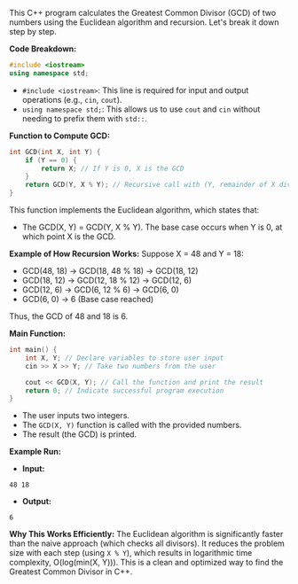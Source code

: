 This C++ program calculates the Greatest Common Divisor (GCD) of two numbers using the Euclidean algorithm and recursion. Let's break it down step by step.

**Code Breakdown:**

```cpp
#include <iostream>
using namespace std;
```
- `#include <iostream>`: This line is required for input and output operations (e.g., `cin`, `cout`).
- `using namespace std;`: This allows us to use `cout` and `cin` without needing to prefix them with `std::`.

**Function to Compute GCD:**

```cpp
int GCD(int X, int Y) {
    if (Y == 0) {
        return X; // If Y is 0, X is the GCD
    }
    return GCD(Y, X % Y); // Recursive call with (Y, remainder of X divided by Y)
}
```
This function implements the Euclidean algorithm, which states that:
- The GCD(X, Y) = GCD(Y, X % Y).
The base case occurs when Y is 0, at which point X is the GCD.

**Example of How Recursion Works:**
Suppose X = 48 and Y = 18:
- GCD(48, 18) → GCD(18, 48 % 18) → GCD(18, 12)
- GCD(18, 12) → GCD(12, 18 % 12) → GCD(12, 6)
- GCD(12, 6) → GCD(6, 12 % 6) → GCD(6, 0)
- GCD(6, 0) → 6 (Base case reached)

Thus, the GCD of 48 and 18 is 6.

**Main Function:**

```cpp
int main() {
    int X, Y; // Declare variables to store user input
    cin >> X >> Y; // Take two numbers from the user

    cout << GCD(X, Y); // Call the function and print the result
    return 0; // Indicate successful program execution
}
```
- The user inputs two integers.
- The `GCD(X, Y)` function is called with the provided numbers.
- The result (the GCD) is printed.

**Example Run:**
- **Input:**
```
48 18
```
- **Output:**
```
6
```

**Why This Works Efficiently:**
The Euclidean algorithm is significantly faster than the naive approach (which checks all divisors). It reduces the problem size with each step (using `X % Y`), which results in logarithmic time complexity, O(log(min(X, Y))). This is a clean and optimized way to find the Greatest Common Divisor in C++.
